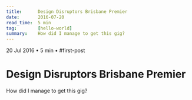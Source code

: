 ```yaml
---
title:      Design Disruptors Brisbane Premier
date:       2016-07-20
read_time:  5 min
tag:        [hello-world]
summary:    How did I manage to get this gig?
---
```


<div class="flex flex-wrap font-small uppercase mono grey-darker mb2">
  <span>20 Jul 2016</span>
  <span class="px2">•</span>
  <span>5 min</span>
  <span class="px2 xs-hide">•</span>
  <span class="w-100 sm-w-auto">#first-post</span>
</div>

<h1 class="mt0 mb2 grey-darker bold line-height-title spaced-tight font-double sm-font-title">Design Disruptors Brisbane Premier </h1>
<p class="grey sans">How did I manage to get this gig?</p>
